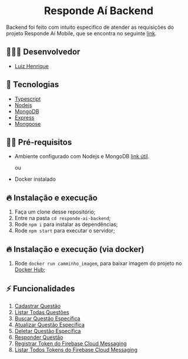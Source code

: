 <h1 align="center">
  Responde Aí Backend
</h1>

Backend foi feito com intuito especifíco de atender as requisições do projeto Responde Aí Mobile, que se encontra no seguinte [link](https://github.com/luizhsou1/responde-ai-mobile).

## 👨🏼‍💻 Desenvolvedor

- [Luiz Henrique](https://github.com/luizhsou1)

## 🚀 Tecnologias

- [Typescript](https://www.typescriptlang.org/)
- [Nodejs](https://nodejs.org/en/)
- [MongoDB](https://www.mongodb.com/)
- [Express](http://expressjs.com/)
- [Mongoose](https://mongoosejs.com/)

## ✋🏻 Pré-requisitos

- Ambiente configurado com Nodejs e MongoDB [link útil](https://www.mongodb.com/blog/post/quick-start-nodejs-mongodb--how-to-get-connected-to-your-database).

  ou

- Docker instalado

## 🔥 Instalação e execução

1. Faça um clone desse repositório;
2. Entre na pasta `cd responde-ai-backend`;
3. Rode `npm i` para instalar as dependências;
4. Rode `npm start` para executar o servidor;

## 🔥 Instalação e execução (via docker)

1. Rode `docker run camminho_imagem`, para baixar imagem do projeto no [Docker Hub](https://google.com.br);

## ⚡️ Funcionalidades

1. [Cadastrar Questão](./functionalities/create-question.md)
2. [Listar Todas Questões](./functionalities/find-all.questions.md)
3. [Buscar Questão Específica](./functionalities/find-question.md)
4. [Atualizar Questão Específica](./functionalities/update-question.md)
5. [Deletar Questão Específica](./functionalities/remove-question.md)
6. [Responder Questão](./functionalities/answer-question.md)
7. [Registrar Token do Firebase Cloud Messaging](./functionalities/create-fcm.md)
8. [Listar Todos Tokens do Firebase Cloud Messaging](./functionalities/find-all-fcm.md)
